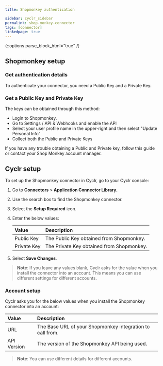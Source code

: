 ```yaml
---
title: Shopmonkey authentication

sidebar: cyclr_sidebar
permalink: shop-monkey-connector
tags: [connector]
linkedpage: true
---
```

{::options parse_block_html="true" /}
<section class="card">

## Shopmonkey setup



### Get authentication details

To authenticate your connector, you need a Public Key and a Private Key. 

### Get a Public Key and Private Key

The keys can be obtained through this method:

- Login to Shopmonkey.
- Go to Settings / API & Webhooks and enable the API
- Select your user profile name in the upper-right and then select "Update Personal Info"
- Collect both the Public and Private Keys

If you have any trouble obtaining a Public and Private key, follow this guide or contact your Shop Monkey account manager.

</section>

<section class="card">

## Cyclr setup

To set up the Shopmonkey connector in Cyclr, go to your Cyclr console:


1. Go to **Connectors** > **Application Connector Library**.

2. Use the search box to find the Shopmonkey connector.


3. Select the **Setup Required** icon.

4. Enter the below values:

   | **Value**   | **Description**                            |
   | :---------- | :----------------------------------------- |
   | Public Key  | The Public Key obtained from Shopmonkey.  |
   | Private Key | The Private Key obtained from Shopmonkey. |

   
5. Select **Save Changes**.

> **Note**: If you leave any values blank, Cyclr asks for the value when you install the connector into an account. This means you can use different settings for different accounts.


### Account setup

Cyclr asks you for the below values when you install the Shopmonkey connector into an account:


| **Value**  | **Description**                                            |
| :--------- | :--------------------------------------------------------- |
| URL        | The Base URL of your Shopmonkey integration to call from. |
| API Version | The version of the Shopmonkey API being used.             |


> **Note**: You can use different details for different accounts.

</section>